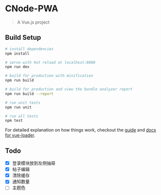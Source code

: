 # CNode-PWA

> A Vue.js project

## Build Setup

``` bash
# install dependencies
npm install

# serve with hot reload at localhost:8080
npm run dev

# build for production with minification
npm run build

# build for production and view the bundle analyzer report
npm run build --report

# run unit tests
npm run unit

# run all tests
npm test
```

For detailed explanation on how things work, checkout the [guide](http://vuejs-templates.github.io/webpack/) and [docs for vue-loader](http://vuejs.github.io/vue-loader).

## Todo

- [x] 登录模块放到左侧抽屉
- [x] 帖子编辑
- [x] 清除缓存
- [x] 通知数量
- [ ] 主题色
